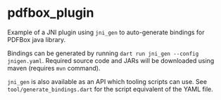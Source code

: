 # pdfbox_plugin

Example of a JNI plugin using `jni_gen` to auto-generate bindings for PDFBox java library.

Bindings can be generated by running `dart run jni_gen --config jnigen.yaml`. Required source code and JARs will be downloaded using maven (requires `mvn` command).

`jni_gen` is also available as an API which tooling scripts can use. See `tool/generate_bindings.dart` for the script equivalent of the YAML file.

